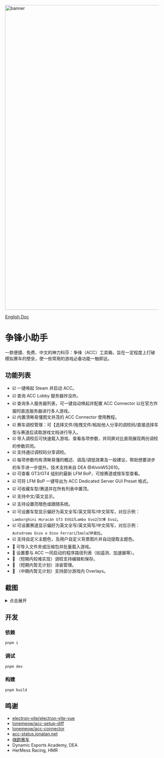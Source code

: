<img width="2554" height="1000" alt="banner" src="https://github.com/user-attachments/assets/eeb25fb2-9da1-4b40-8f48-9d69119a9e20" />

[English Doc](/README.md)

# 争锋小助手
一款便捷、免费、中文的神力科莎：争锋（ACC）工具箱，旨在一定程度上打破模拟赛车的壁垒，使一些常用的游戏必备功能一触即达。

## 功能列表
- ☑️ 一键唤起 Steam 并启动 ACC。
- ☑️ 查询 ACC Lobby 服务器炸没炸。
- ☑️ 查询多人服务器列表，可一键自动唤起并配置 ACC Connector 以在官方炸服时直连服务器进行多人游戏。
- ☑️ 内置清晰易懂图文并茂的 ACC Connector 使用教程。
- ☑️ 赛车调校管理：可【选择文件/拖拽文件/粘贴他人分享的调校码/直接选择车型与赛道后读取游戏文档进行导入。
- ☑️ 导入调校后可快速载入游戏、查看各项参数，并同屏对比直观展现两份调校的参数异同。
- ☑️ 支持通过调校码分享调校。
- ☑️ 每项参数均有清晰易懂的概述、调高/调低效果及一般建议，帮助想要进步的车手进一步提升。技术支持来自 DEA @AlvinW52610。
- ☑️ 可查看 GT3/GT4 组别的最新 LFM BoP，可按赛道或按车型查看。
- ☑️ 可将 LFM BoP 一键导出为 ACC Dedicated Server GUI Preset 格式。
- ☑️ 可收藏车型/赛道并在所有列表中置顶。
- ☑️ 支持中文/英文显示。
- ☑️ 支持设置亮暗色或跟随系统。
- ☑️ 可设置车型显示偏好为英文全写/英文简写/中文简写，对应示例：`Lamborghini Huracán GT3 EVO2`/`Lambo Evo2`/`兰博 Evo2`。
- ☑️ 可设置赛道显示偏好为英文全写/英文简写/中文简写，对应示例：`Autodromo Enzo e Dino Ferrari`/`Imola`/`伊莫拉`。
- ☑️ 支持自定义主题色，及用户自定义背景图片并自动提取主题色。
- 🔳 可导入文件夹或压缩包并批量载入游戏。
- 🔳 设置要与 ACC 一同启动的程序路径列表（如遥测、加速器等）。
- 🔳 （短期内较难实现）调校支持编辑和保存。
- 🔳 （短期内暂无计划）涂装管理。
- 🔳 （中期内暂无计划）支持部分游戏内 Overlays。

## 截图
<details>
  <summary>点击展开</summary>

  <img alt="QQ_1759472845419" src="https://github.com/user-attachments/assets/51c5230f-deb9-4ce8-a2aa-4011f4c02715" />

  <img alt="QQ_1759473062510" src="https://github.com/user-attachments/assets/b5fb9bbc-f57c-439f-9565-74891b57a11f" />
  
  <img alt="QQ_1759473158793" src="https://github.com/user-attachments/assets/d34e7128-42c2-4b5a-badf-1a685ffc0605" />

  <img alt="QQ_1759473266507" src="https://github.com/user-attachments/assets/13ef90db-f10b-4cfa-8dc5-9cbe7e2c7d00" />
  
  <img alt="QQ_1759473435169" src="https://github.com/user-attachments/assets/20a54a36-05a3-44a9-b67b-e47fe1d7e97b" />

  <img alt="QQ_1759473348948" src="https://github.com/user-attachments/assets/d41685e1-a0c0-47a5-8ae0-3e9f8a70aa88" />

  <img alt="QQ_1759473803696" src="https://github.com/user-attachments/assets/ef55ea72-d59f-424c-89b9-8d694ea8b9d7" />

</details>

## 开发
### 依赖
```shell
pnpm i
```
### 调试
```shell
pnpm dev
```
### 构建
```shell
pnpm build
```

## 鸣谢
- [electron-vite/electron-vite-vue](https://github.com/electron-vite/electron-vite-vue)
- [lonemeow/acc-setup-diff](https://lonemeow.github.io/acc-setup-diff/)
- [lonemeow/acc-connector](https://github.com/lonemeow/acc-connector)
- [acc-status.jonatan.net](https://acc-status.jonatan.net/)
- [嗨跑赛车](https://www.hipole.com/)
- Dynamic Esports Academy, DEA
- HerMess Racing, HMR
